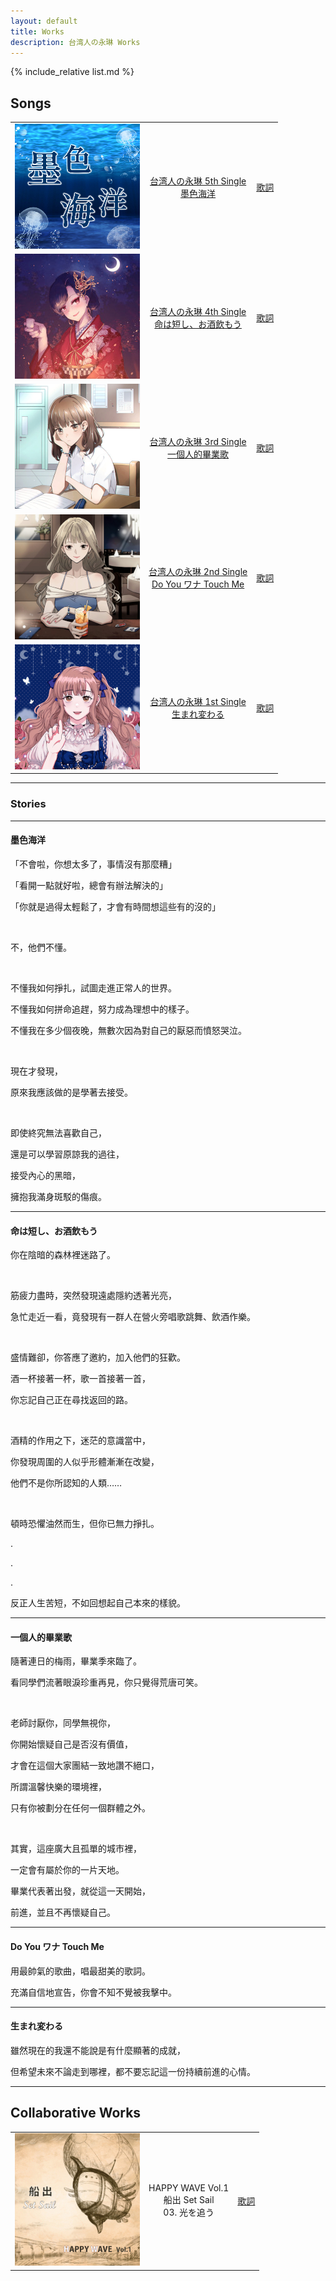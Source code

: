 ```yaml
---
layout: default
title: Works
description: 台湾人の永琳 Works
---
```


{% include_relative list.md %}

## Songs

|       |       |       |
| :---: | :---: | :---: |
| <a href="https://youtu.be/5ocMN4_O8iU" target="_blank" rel="noopener noreferrer">![命は短し、お酒飲もう](img/single_5.jpg) </a> | <a href="https://www.soundscape.net/a/41364" target="_blank" rel="noopener noreferrer">台湾人の永琳 5th Single<br/>墨色海洋</a> | <a href="https://docs.google.com/document/d/e/2PACX-1vTjnQ174PVztlAoOlMWNOUaTORe5fSJdX-yMXKlj43a7K-SYrDgjHfQII6_LbNdmFA15GDoOe0VszF_/pub" target="_blank" rel="noopener noreferrer">歌詞</a> |
| <a href="https://youtu.be/DHACQMBtWCY" target="_blank" rel="noopener noreferrer">![命は短し、お酒飲もう](img/single_4.jpg) </a> | <a href="https://www.soundscape.net/a/31256" target="_blank" rel="noopener noreferrer">台湾人の永琳 4th Single<br/>命は短し、お酒飲もう</a> | <a href="https://docs.google.com/document/d/e/2PACX-1vSKmamdybliDoeA1O9b2ASKZEwhGyrklDSZPD3Pcmy_s0XBHAv5WCRRPk7Xeyfxr1srOhYDhC3XvDJb/pub" target="_blank" rel="noopener noreferrer">歌詞</a> |
| <a href="https://youtu.be/8SHSo3lrphU" target="_blank" rel="noopener noreferrer">![一個人的畢業歌](img/single_3.jpg)</a> | <a href="https://www.soundscape.net/a/26082" target="_blank" rel="noopener noreferrer">台湾人の永琳 3rd Single<br/>一個人的畢業歌</a> | <a href="https://docs.google.com/document/d/e/2PACX-1vQx7ZH-fum4l6_mMU06VaT-Xe4nKUl6kDjrKEziUE5m5qivi1s3haIM_3EEJqBJI2Lw25liflivMboj/pub" target="_blank" rel="noopener noreferrer">歌詞</a> |
| <a href="https://youtu.be/Spdm6Rdkd8A" target="_blank" rel="noopener noreferrer">![Do You ワナ Touch Me](img/single_2.jpg)</a> | <a href="https://www.soundscape.net/a/21065" target="_blank" rel="noopener noreferrer">台湾人の永琳 2nd Single<br/>Do You ワナ Touch Me</a> | <a href="https://docs.google.com/document/d/e/2PACX-1vTSJ5zLX-Lge0naOpr8bKoYfzp_poGPGSiwEQmMyoeQ7th-Y-pJJ-nKqxs2GGu-yUlnDK--Ivdg1VNm/pub" target="_blank" rel="noopener noreferrer">歌詞</a> |
| <a href="https://youtu.be/2faotuVptyk" target="_blank" rel="noopener noreferrer">![生まれ変わる](img/single_1.jpg)</a> | <a href="https://www.soundscape.net/a/16698" target="_blank" rel="noopener noreferrer">台湾人の永琳 1st Single<br/>生まれ変わる</a> | <a href="https://docs.google.com/document/d/e/2PACX-1vTSdbYT29alt0jSFXWw9gdIhjEgB6gNBV5vq6T_w6BnkGfcslg5PRlgVTi9L23qu4nRAcOSS4gUmJLL/pub" target="_blank" rel="noopener noreferrer">歌詞</a> |

---
###  Stories

---
#### 墨色海洋

「不會啦，你想太多了，事情沒有那麼糟」

「看開一點就好啦，總會有辦法解決的」

「你就是過得太輕鬆了，才會有時間想這些有的沒的」

<br/>

不，他們不懂。

<br/>

不懂我如何掙扎，試圖走進正常人的世界。

不懂我如何拼命追趕，努力成為理想中的樣子。

不懂我在多少個夜晚，無數次因為對自己的厭惡而憤怒哭泣。

<br/>

現在才發現，

原來我應該做的是學著去接受。

<br/>

即使終究無法喜歡自己，

還是可以學習原諒我的過往，

接受內心的黑暗，

擁抱我滿身斑駁的傷痕。

---
#### 命は短し、お酒飲もう

你在陰暗的森林裡迷路了。

<br/>

筋疲力盡時，突然發現遠處隱約透著光亮，

急忙走近一看，竟發現有一群人在營火旁唱歌跳舞、飲酒作樂。

<br/>

盛情難卻，你答應了邀約，加入他們的狂歡。

酒一杯接著一杯，歌一首接著一首，

你忘記自己正在尋找返回的路。

<br/>

酒精的作用之下，迷茫的意識當中，

你發現周圍的人似乎形體漸漸在改變，

他們不是你所認知的人類……

<br/>

頓時恐懼油然而生，但你已無力掙扎。

.

.

.

反正人生苦短，不如回想起自己本來的樣貌。

---
#### 一個人的畢業歌

隨著連日的梅雨，畢業季來臨了。

看同學們流著眼淚珍重再見，你只覺得荒唐可笑。

<br/>

老師討厭你，同學無視你，

你開始懷疑自己是否沒有價值，

才會在這個大家團結一致地讚不絕口，

所謂溫馨快樂的環境裡，

只有你被劃分在任何一個群體之外。

<br/>

其實，這座廣大且孤單的城市裡，

一定會有屬於你的一片天地。

畢業代表著出發，就從這一天開始，

前進，並且不再懷疑自己。

---
#### Do You ワナ Touch Me

用最帥氣的歌曲，唱最甜美的歌詞。

充滿自信地宣告，你會不知不覺被我擊中。

---
#### 生まれ変わる

雖然現在的我還不能說是有什麼顯著的成就，

但希望未來不論走到哪裡，都不要忘記這一份持續前進的心情。

---
## Collaborative Works

|       |       |       |
| :---: | :---: | :---: |
| ![船出](img/comp_album_1.jpg) | HAPPY WAVE Vol.1<br/>船出 Set Sail<br/>03. 光を追う | <a href="https://docs.google.com/document/d/e/2PACX-1vT6Z-5hKr8aZoxAsZZY393AZe8N4Z4dS9-UVzAdfWo2ZXyTbfbJKAADkxSr12x8rk6t2vUtvhlAJ8g5/pub" target="_blank" rel="noopener noreferrer">歌詞</a> |
